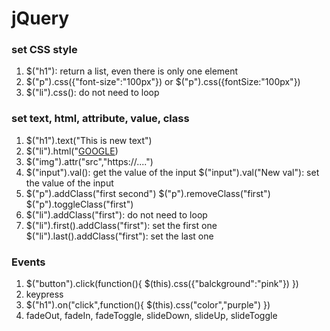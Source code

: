 # jQuery
### set CSS style
1. $("h1"): return a list, even there is only one element
2. $("p").css({"font-size":"100px"}) or $("p").css({fontSize:"100px"})
3. $("li").css(): do not need to loop

### set text, html, attribute, value, class
1. $("h1").text("This is new text")
2. $("li").html("<a href="google.com">GOOGLE</a>)
3. $("img").attr("src","https://....")
4. $("input").val(): get the value of the input
   $("input").val("New val"): set the value of the input
5. $("p").addClass("first second")
   $("p").removeClass("first")
   $("p").toggleClass("first")
6. $("li").addClass("first"): do not need to loop
7. $("li").first().addClass("first"): set the first one
   $("li").last().addClass("first"): set the last one

### Events
1. $("button").click(function(){
    $(this).css({"balckground":"pink"})
})
2. keypress
3. $("h1").on("click",function(){
    $(this).css("color","purple")
})
4. fadeOut, fadeIn, fadeToggle, slideDown, slideUp, slideToggle